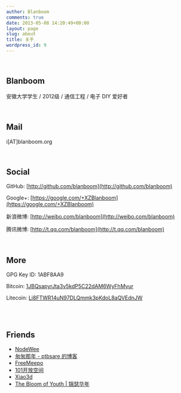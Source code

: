 ```yaml
---
author: Blanboom
comments: true
date: 2013-05-08 14:20:49+00:00
layout: page
slug: about
title: 关于
wordpress_id: 9
---
```



<br/>

## Blanboom

安徽大学学生 / 2012级 / 通信工程 / 电子 DIY 爱好者

<br/>

## Mail

i[AT]blanboom.org

<br/>

## Social

GitHub: [http://github.com/blanboom](http://github.com/blanboom)

Google+: [https://google.com/+XZBlanboom](https://google.com/+XZBlanboom)

新浪微博: [http://weibo.com/blanboom](http://weibo.com/blanboom)

腾讯微博: [http://t.qq.com/blanboom](http://t.qq.com/blanboom)

<br/>

## More

GPG Key ID: 1ABF8AA9

Bitcoin: [1JBQsapyrJta3v5kdP5C22dAM6WyFhMyur](http://blanboom.org/d/bitcoin.png)

Litecoin: [Li8FTWR14uN97DLQmmk3pKdoL8aQVEdnJW](http://blanboom.org/d/litecoin.png)

<br/>
<br/>

## Friends

- [NodeWee](http://nodewee.me)
- [匆匆那年 - ptbsare 的博客](http://ptbsare.org)
- [FreeMeepo](http://www.freemeepo.com/blog/)
- [101开放空间](http://site.douban.com/174634/)
- [Xiao3d](http://xiao3d.me)
- [The Bloom of Youth | 锦瑟华年](http://kuangqi.me/)
